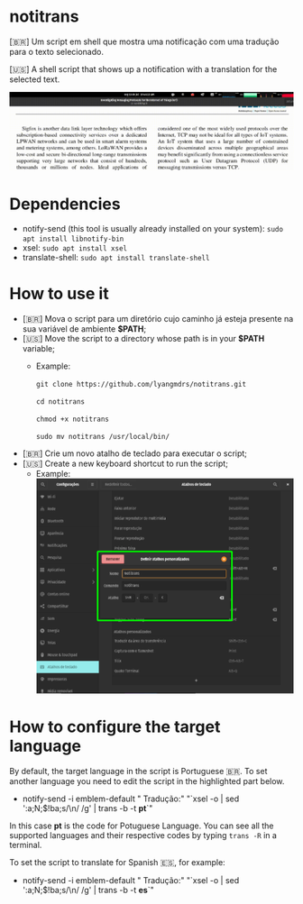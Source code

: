 # notitrans

[🇧🇷] Um script em shell que mostra uma notificação com uma tradução para o texto selecionado.

[🇺🇸] A shell script that shows up a notification with a translation for the selected text.

![](https://github.com/lyangmdrs/notitrans/blob/master/use_example.gif)

# Dependencies

- notify-send (this tool is usually already installed on your system): `sudo apt install libnotify-bin`
- xsel: `sudo apt install xsel`
- translate-shell: `sudo apt install translate-shell`

# How to use it
- [🇧🇷] Mova o script para um diretório cujo caminho já esteja presente na sua variável de ambiente **$PATH**;
- [🇺🇸] Move the script to a directory whose path is in your **$PATH** variable;
  - Example:
  
    `git clone https://github.com/lyangmdrs/notitrans.git`
  
    `cd notitrans`
    
    `chmod +x notitrans`
  
    `sudo mv notitrans /usr/local/bin/`
- [🇧🇷] Crie um novo atalho de teclado para executar o script;
- [🇺🇸] Create a new keyboard shortcut to run the script;
  - Example:
  ![](https://github.com/lyangmdrs/notitrans/blob/master/shortcut_example.png)

# How to configure the target language
By default, the target language in the script is Portuguese 🇧🇷. To set another language you need to edit the script in the highlighted part below.
- notify-send -i emblem-default " Tradução:" "&#96;xsel -o | sed ':a;N;$!ba;s/\n/ /g' | trans -b -t **pt**&#96;"

In this case **pt** is the code for Potuguese Language. You can see all the supported languages and their respective codes by typing `trans -R` in a terminal.

To set the script to translate for Spanish :es:, for example:
- notify-send -i emblem-default " Tradução:" "&#96;xsel -o | sed ':a;N;$!ba;s/\n/ /g' | trans -b -t **es**&#96;"
